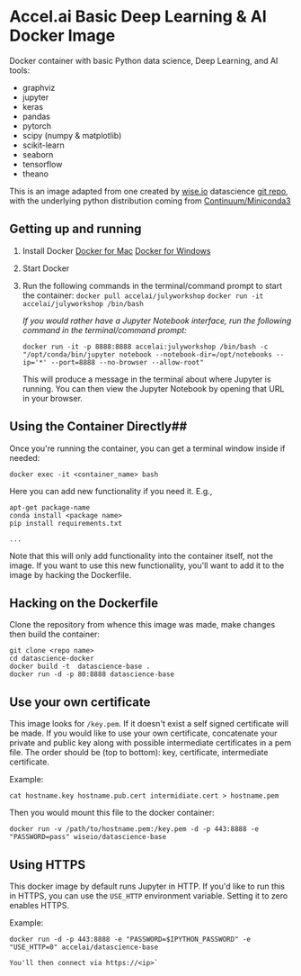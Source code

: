 Accel.ai Basic Deep Learning & AI Docker Image 
======================

Docker container with basic Python data science, Deep Learning, and AI tools:
  - graphviz 
  - jupyter 
  - keras 
  - pandas 
  - pytorch 
  - scipy (numpy & matplotlib)
  - scikit-learn 
  - seaborn 
  - tensorflow 
  - theano 

 This is an image adapted from one created by [wise.io](http://wise.io) datascience [git repo](https://github.com/wiseio/datascience-docker),
 with the underlying python distribution coming from [Continuum/Miniconda3](http://continuum.io)

## Getting up and running

1)  Install Docker [Docker for Mac](https://www.docker.com/docker-mac) [Docker for Windows](https://www.docker.com/docker-windows)
2)  Start Docker 
3)  Run the following commands in the terminal/command prompt to start the container:
    `docker pull accelai/julyworkshop`
    `docker run -it accelai/julyworkshop /bin/bash`
    
    *If you would rather have a Jupyter Notebook interface, run the following command in the terminal/command prompt:*

    `docker run -it -p 8888:8888 accelai:julyworkshop /bin/bash -c "/opt/conda/bin/jupyter notebook --notebook-dir=/opt/notebooks --ip='*' --port=8888 --no-browser --allow-root"`

    This will produce a message in the terminal about where Jupyter is running.  You can then view the Jupyter Notebook by opening that URL in your browser.


## Using the Container Directly##

Once you're running the container, you can get a terminal window inside if needed:

```
docker exec -it <container_name> bash
```

Here you can add new functionality if you need it. E.g.,

```
apt-get package-name
conda install <package name>
pip install requirements.txt

...
```

Note that this will only add functionality into the container itself, not the image. If you want to use this new functionality, you'll want to add it to the image by hacking the Dockerfile.

## Hacking on the Dockerfile

Clone the repository from whence this image was made, make changes then build the container:

```
git clone <repo name>
cd datascience-docker
docker build -t  datascience-base .
docker run -d -p 80:8888 datascience-base
```

## Use your own certificate
This image looks for `/key.pem`. If it doesn't exist a self signed certificate will be made. If you would like to use your own certificate, concatenate your private and public key along with possible intermediate certificates in a pem file. The order should be (top to bottom): key, certificate, intermediate certificate.

Example:

```
cat hostname.key hostname.pub.cert intermidiate.cert > hostname.pem
```

Then you would mount this file to the docker container:

```
docker run -v /path/to/hostname.pem:/key.pem -d -p 443:8888 -e "PASSWORD=pass" wiseio/datascience-base
```

## Using HTTPS
This docker image by default runs Jupyter in HTTP.  If you'd like to run this in HTTPS,
you can use the `USE_HTTP` environment variable.  Setting it to zero enables HTTPS.

Example:

```
docker run -d -p 443:8888 -e "PASSWORD=$IPYTHON_PASSWORD" -e "USE_HTTP=0" accelai/datascience-base

You'll then connect via https://<ip>`
```
